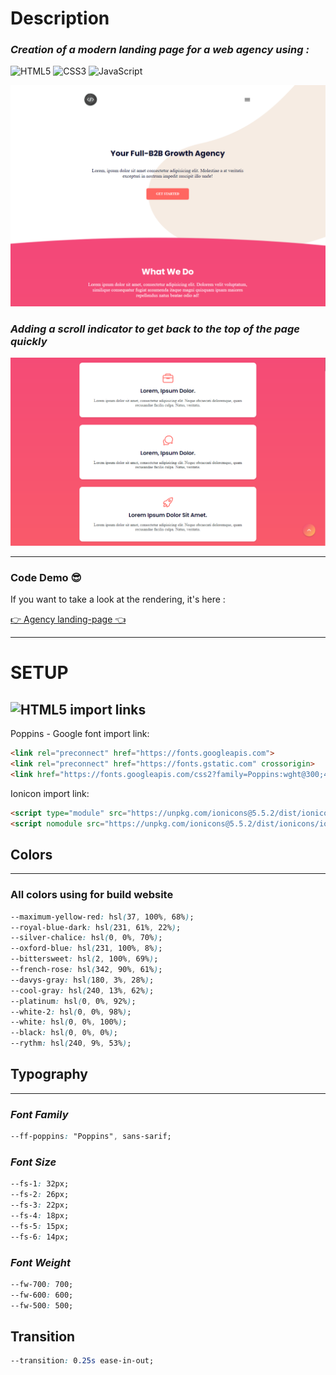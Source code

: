# **Description**
### *Creation of a modern landing page for a web agency using :*

![HTML5](https://img.shields.io/badge/html5-%23E34F26.svg?style=for-the-badge&logo=html5&logoColor=white) ![CSS3](https://img.shields.io/badge/css3-%231572B6.svg?style=for-the-badge&logo=css3&logoColor=white)  ![JavaScript](https://img.shields.io/badge/javascript-%23323330.svg?style=for-the-badge&logo=javascript&logoColor=%23F7DF1E)

![Render part of website](./assets/Readme-Images/img-readme-landing-page2.png)

### *Adding a scroll indicator to get back to the top of the page quickly*

![Render part of website](./assets/Readme-Images/img-readme-landing-page.png)
___
### **Code Demo 😎**

If you want to take a look at the rendering, it's here :


[👉 Agency landing-page 👈](https://neocor89.github.io/responsive-landing-page/)
___
# **SETUP**
## ![HTML5](https://img.shields.io/badge/html5-%23E34F26.svg?-style=for-the-badge&logo=html5&logoColor=white) import links


Poppins - Google font import link:

``` html
<link rel="preconnect" href="https://fonts.googleapis.com">
<link rel="preconnect" href="https://fonts.gstatic.com" crossorigin>
<link href="https://fonts.googleapis.com/css2?family=Poppins:wght@300;400;500;600;700&display=swap" rel="stylesheet">
```

Ionicon import link:

``` html
<script type="module" src="https://unpkg.com/ionicons@5.5.2/dist/ionicons/ionicons.esm.js"></script>
<script nomodule src="https://unpkg.com/ionicons@5.5.2/dist/ionicons/ionicons.js"></script>
```

## **Colors**
---
### All colors using for build website
``` css
--maximum-yellow-red: hsl(37, 100%, 68%);
--royal-blue-dark: hsl(231, 61%, 22%);
--silver-chalice: hsl(0, 0%, 70%);
--oxford-blue: hsl(231, 100%, 8%);
--bittersweet: hsl(2, 100%, 69%);
--french-rose: hsl(342, 90%, 61%);
--davys-gray: hsl(180, 3%, 28%);
--cool-gray: hsl(240, 13%, 62%);
--platinum: hsl(0, 0%, 92%);
--white-2: hsl(0, 0%, 98%);
--white: hsl(0, 0%, 100%);
--black: hsl(0, 0%, 0%);
--rythm: hsl(240, 9%, 53%);
```

## **Typography**
---

### *Font Family*

``` css
--ff-poppins: "Poppins", sans-sarif;
```

### *Font Size*

``` css
--fs-1: 32px;
--fs-2: 26px;
--fs-3: 22px;
--fs-4: 18px;
--fs-5: 15px;
--fs-6: 14px;
```

### *Font Weight*

``` css
--fw-700: 700;
--fw-600: 600;
--fw-500: 500;
```

## **Transition**

``` css
--transition: 0.25s ease-in-out;
```
